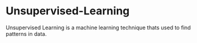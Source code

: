 # Unsupervised-Learning
Unsupervised Learning is a machine learning technique thats used to find patterns in data. 
